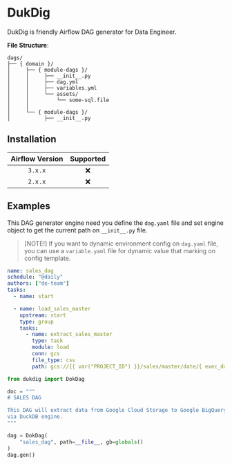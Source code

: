 # DukDig

DukDig is friendly Airflow DAG generator for Data Engineer.

**File Structure**:

```text
dags/
├── { domain }/
│     ├── { module-dags }/
│     │     ├── __init__.py
│     │     ├── dag.yml
│     │     ├── variables.yml
│     │     └── assets/
│     │         └── some-sql.file
│     │
│     └── { module-dags }/
│           ├── __init__.py
```

## Installation

| Airflow Version | Supported |
|:---------------:|:---------:|
|     `3.x.x`     |    :x:    |
|     `2.x.x`     |    :x:    |

## Examples

This DAG generator engine need you define the `dag.yaml` file and set engine
object to get the current path on `__init__.py` file.

> [NOTE!]
> If you want to dynamic environment config on `dag.yaml` file, you can use a
> `variable.yaml` file for dynamic value that marking on config template.

```yaml
name: sales_dag
schedule: "@daily"
authors: ["de-team"]
tasks:
  - name: start

  - name: load_sales_master
    upstream: start
    type: group
    tasks:
      - name: extract_sales_master
        type: task
        module: load
        conn: gcs
        file_type: csv
        path: gcs://{{ var("PROJECT_ID") }}/sales/master/date/{ exec_date:%y }
```

```python
from dukdig import DokDag

doc = """
# SALES DAG

This DAG will extract data from Google Cloud Storage to Google BigQuery LakeHouse
via DuckDB engine.
"""

dag = DokDag(
    "sales_dag", path=__file__, gb=globals()
)
dag.gen()
```
